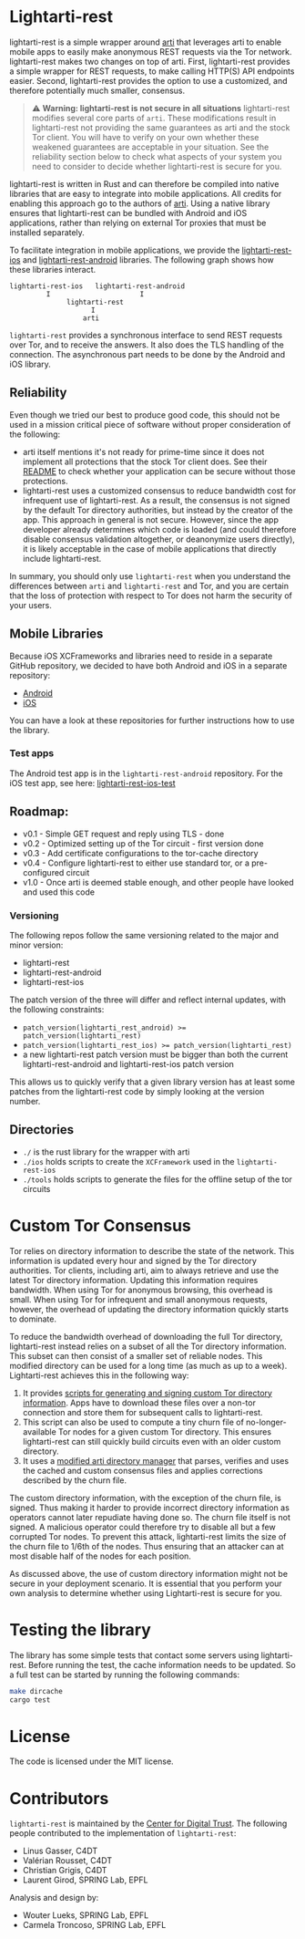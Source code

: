 # Lightarti-rest

lightarti-rest is a simple wrapper around [arti](https://gitlab.torproject.org/tpo/core/arti) that leverages arti to enable mobile apps to easily make anonymous REST requests via the Tor network. lightarti-rest makes two changes on top of arti. First, lightarti-rest provides a simple wrapper for REST requests, to make calling HTTP(S) API endpoints easier. Second, lightarti-rest provides the option to use a customized, and therefore potentially much smaller, consensus.

> :warning: **Warning: lightarti-rest is not secure in all situations** lightarti-rest modifies several core parts of `arti`. These modifications result in lightarti-rest not providing the same guarantees as arti and the stock Tor client. You will have to verify on your own whether these weakened guarantees are acceptable in your situation. See the reliability section below to check what aspects of your system you need to consider to decide whether lightarti-rest is secure for you.

lightarti-rest is written in Rust and can therefore be compiled into native libraries that are easy to integrate into mobile applications. All credits for enabling this approach go to the authors of [arti](https://gitlab.torproject.org/tpo/core/arti). Using a native library ensures that lightarti-rest can be bundled with Android and iOS applications, rather than relying on external Tor proxies that must be installed separately.

To facilitate integration in mobile applications, we provide the [lightarti-rest-ios](https://github.com/c4dt/lightarti-rest-ios) and [lightarti-rest-android](https://github.com/c4dt/lightarti-rest-android) libraries. The following graph shows how these libraries interact.

```
lightarti-rest-ios   lightarti-rest-android
         I                      I
              lightarti-rest
                    I
                  arti
```

`lightarti-rest` provides a synchronous interface to send REST requests over Tor, and
to receive the answers. It also does the TLS handling of the connection. The
asynchronous part needs to be done by the Android and iOS library.

## Reliability

Even though we tried our best to produce good code, this should not be used in a
mission critical piece of software without proper consideration of the following:

- arti itself mentions it's not ready for prime-time since it does not implement all protections that the stock Tor client does. See their [README](https://gitlab.torproject.org/tpo/core/arti/-/blob/main/README.md) to check whether your application can be secure without those protections.
- lightarti-rest uses a customized consensus to reduce bandwidth cost for infrequent use of lightarti-rest. As a result, the consensus is not signed by the default Tor directory authorities, but instead by the creator of the app. This approach in general is not secure. However, since the app developer already determines which code is loaded (and could therefore disable consensus validation altogether, or deanonymize users directly), it is likely acceptable in the case of mobile applications that directly include lightarti-rest.

In summary, you should only use `lightarti-rest` when you understand the differences between `arti` and `lightarti-rest` and Tor, and you are certain that the loss of protection with respect to Tor does not harm the security of your users.

## Mobile Libraries

Because iOS XCFrameworks and libraries need to reside in a separate GitHub repository,
we decided to have both Android and iOS in a separate repository:

- [Android](https://github.com/c4dt/lightarti-rest-android)
- [iOS](https://github.com/c4dt/lightarti-rest-ios)

You can have a look at these repositories for further instructions how to use the
library.

### Test apps

The Android test app is in the `lightarti-rest-android` repository.
For the iOS test app, see here:
[lightarti-rest-ios-test](https://github.com/c4dt/lightarti-rest-ios-test)

## Roadmap:

- v0.1 - Simple GET request and reply using TLS - done
- v0.2 - Optimized setting up of the Tor circuit - first version done
- v0.3 - Add certificate configurations to the tor-cache directory
- v0.4 - Configure lightarti-rest to either use standard tor, or a pre-configured circuit
- v1.0 - Once arti is deemed stable enough, and other people have looked and used this code

### Versioning

The following repos follow the same versioning related to the major and minor version:

- lightarti-rest
- lightarti-rest-android
- lightarti-rest-ios

The patch version of the three will differ and reflect internal updates, with the
following constraints:

- `patch_version(lightarti_rest_android) >= patch_version(lightarti_rest)`
- `patch_version(lightarti_rest_ios) >= patch_version(lightarti_rest)`
- a new lightarti-rest patch version must be bigger than both the current lightarti-rest-android and
  lightarti-rest-ios patch version

This allows us to quickly verify that a given library version has at least some patches
from the lightarti-rest code by simply looking at the version number.

## Directories

- `./` is the rust library for the wrapper with arti
- `./ios` holds scripts to create the `XCFramework` used in the `lightarti-rest-ios`
- `./tools` holds scripts to generate the files for the offline setup of the tor circuits

# Custom Tor Consensus

Tor relies on directory information to describe the state of the network. This information is updated every hour and signed by the Tor directory authorities. Tor clients, including arti, aim to always retrieve and use the latest Tor directory information. Updating this information requires bandwidth. When using Tor for anonymous browsing, this overhead is small. When using Tor for infrequent and small anonymous requests, however, the overhead of updating the directory information quickly starts to dominate.

To reduce the bandwidth overhead of downloading the full Tor directory, lightarti-rest instead relies on a subset of all the Tor directory information. This subset can then consist of a smaller set of reliable nodes. This modified directory can be used for a long time (as much as up to a week). Lightarti-rest achieves this in the following way:

1. It provides [scripts for generating and signing custom Tor directory information](tools/README.md). Apps have to download these files over a non-tor connection and store them for subsequent calls to lightarti-rest.
2. This script can also be used to compute a tiny churn file of no-longer-available Tor nodes for a given custom Tor directory. This ensures lightarti-rest can still quickly build circuits even with an older custom directory.
3. It uses a [modified arti directory manager](src/lightarti/tor-dirmgr) that parses, verifies and uses the cached and custom consensus files and applies corrections described by the churn file.

The custom directory information, with the exception of the churn file, is signed. Thus making it harder to provide incorrect directory information as operators cannot later repudiate having done so. The churn file itself is not signed. A malicious operator could therefore try to disable all but a few corrupted Tor nodes. To prevent this attack, lightarti-rest limits the size of the churn file to 1/6th of the nodes. Thus ensuring that an attacker can at most disable half of the nodes for each position.

As discussed above, the use of custom directory information might not be secure in your deployment scenario. It is essential that you perform your own analysis to determine whether using Lightarti-rest is secure for you.

# Testing the library

The library has some simple tests that contact some servers using lightarti-rest.
Before running the test, the cache information needs to be updated.
So a full test can be started by running the following commands:

```bash
make dircache
cargo test
```

# License

The code is licensed under the MIT license.

# Contributors

`lightarti-rest` is maintained by the [Center for Digital Trust](https://c4dt.org/). The following people contributed to the implementation of `lightarti-rest`:

- Linus Gasser, C4DT
- Valérian Rousset, C4DT
- Christian Grigis, C4DT
- Laurent Girod, SPRING Lab, EPFL

Analysis and design by:

- Wouter Lueks, SPRING Lab, EPFL
- Carmela Troncoso, SPRING Lab, EPFL
